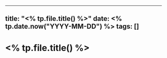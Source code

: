 
---
title: "<% tp.file.title() %>"
date: <% tp.date.now("YYYY-MM-DD") %>
tags: []
---

# <% tp.file.title() %>
